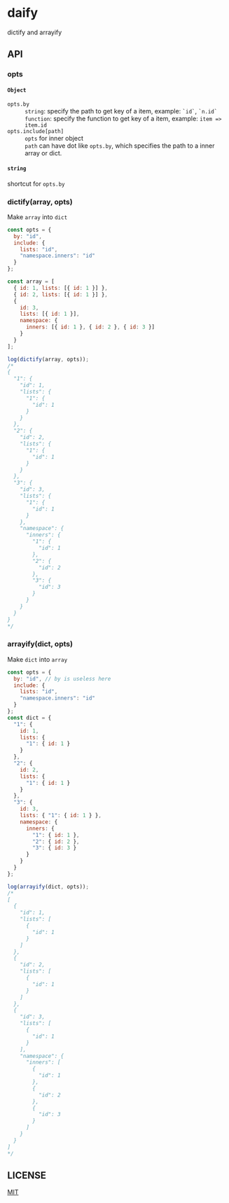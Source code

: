 # daify

dictify and arrayify

## API

### opts

#### `Object`

<dl>
<dt><code>opts.by</code></dt>
<dd><code>string</code>: specify the path to get key of a item, example: <code>`id`</code>, <code>`n.id`</code></dd>
<dd><code>function</code>: specify the function to get key of a item, example: <code>item => item.id</code>
</dd>

<dt><code>opts.include[path]</code></dt>
<dd><code>opts</code> for inner object</dd>
<dd><code>path</code> can have dot like <code>opts.by</code>, which specifies the path to a inner array or dict.</dd>
</dl>

#### `string`

shortcut for `opts.by`

### dictify(array, opts)

Make `array` into `dict`

```js
const opts = {
  by: "id",
  include: {
    lists: "id",
    "namespace.inners": "id"
  }
};

const array = [
  { id: 1, lists: [{ id: 1 }] },
  { id: 2, lists: [{ id: 1 }] },
  {
    id: 3,
    lists: [{ id: 1 }],
    namespace: {
      inners: [{ id: 1 }, { id: 2 }, { id: 3 }]
    }
  }
];

log(dictify(array, opts));
/*
{
  "1": {
    "id": 1,
    "lists": {
      "1": {
        "id": 1
      }
    }
  },
  "2": {
    "id": 2,
    "lists": {
      "1": {
        "id": 1
      }
    }
  },
  "3": {
    "id": 3,
    "lists": {
      "1": {
        "id": 1
      }
    },
    "namespace": {
      "inners": {
        "1": {
          "id": 1
        },
        "2": {
          "id": 2
        },
        "3": {
          "id": 3
        }
      }
    }
  }
}
*/
```

### arrayify(dict, opts)

Make `dict` into `array`

```js
const opts = {
  by: "id", // by is useless here
  include: {
    lists: "id",
    "namespace.inners": "id"
  }
};
const dict = {
  "1": {
    id: 1,
    lists: {
      "1": { id: 1 }
    }
  },
  "2": {
    id: 2,
    lists: {
      "1": { id: 1 }
    }
  },
  "3": {
    id: 3,
    lists: { "1": { id: 1 } },
    namespace: {
      inners: {
        "1": { id: 1 },
        "2": { id: 2 },
        "3": { id: 3 }
      }
    }
  }
};

log(arrayify(dict, opts));
/*
[
  {
    "id": 1,
    "lists": [
      {
        "id": 1
      }
    ]
  },
  {
    "id": 2,
    "lists": [
      {
        "id": 1
      }
    ]
  },
  {
    "id": 3,
    "lists": [
      {
        "id": 1
      }
    ],
    "namespace": {
      "inners": [
        {
          "id": 1
        },
        {
          "id": 2
        },
        {
          "id": 3
        }
      ]
    }
  }
]
*/
```

## LICENSE

[MIT](LICENSE)